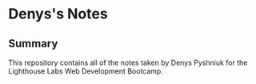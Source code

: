 # Denys's Notes

## Summary

This repository contains all of the notes taken by Denys Pyshniuk for the Lighthouse Labs Web Development Bootcamp.
